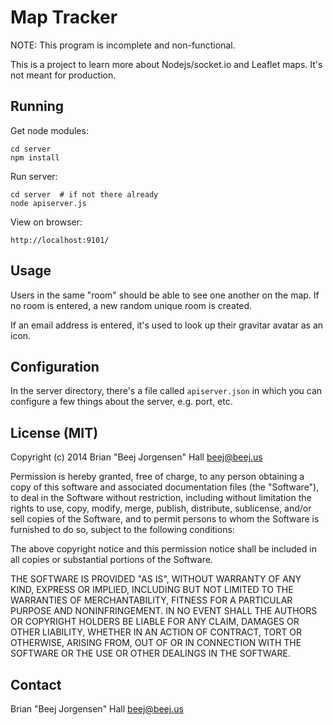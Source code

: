 Map Tracker
===========

NOTE: This program is incomplete and non-functional.

This is a project to learn more about Nodejs/socket.io and Leaflet maps.
It's not meant for production.


Running
-------

Get node modules:

    cd server
    npm install

Run server:

    cd server  # if not there already
    node apiserver.js

View on browser:

    http://localhost:9101/


Usage
-----

Users in the same "room" should be able to see one another on the map.
If no room is entered, a new random unique room is created.

If an email address is entered, it's used to look up their gravitar
avatar as an icon.


Configuration
-------------

In the server directory, there's a file called `apiserver.json` in which
you can configure a few things about the server, e.g. port, etc.


License (MIT)
-------------

Copyright (c) 2014 Brian "Beej Jorgensen" Hall <beej@beej.us>

Permission is hereby granted, free of charge, to any person obtaining a
copy of this software and associated documentation files (the
"Software"), to deal in the Software without restriction, including
without limitation the rights to use, copy, modify, merge, publish,
distribute, sublicense, and/or sell copies of the Software, and to
permit persons to whom the Software is furnished to do so, subject to
the following conditions:

The above copyright notice and this permission notice shall be included
in all copies or substantial portions of the Software.

THE SOFTWARE IS PROVIDED "AS IS", WITHOUT WARRANTY OF ANY KIND, EXPRESS
OR IMPLIED, INCLUDING BUT NOT LIMITED TO THE WARRANTIES OF
MERCHANTABILITY, FITNESS FOR A PARTICULAR PURPOSE AND NONINFRINGEMENT.
IN NO EVENT SHALL THE AUTHORS OR COPYRIGHT HOLDERS BE LIABLE FOR ANY
CLAIM, DAMAGES OR OTHER LIABILITY, WHETHER IN AN ACTION OF CONTRACT,
TORT OR OTHERWISE, ARISING FROM, OUT OF OR IN CONNECTION WITH THE
SOFTWARE OR THE USE OR OTHER DEALINGS IN THE SOFTWARE.


Contact
-------

Brian "Beej Jorgensen" Hall
<beej@beej.us>

